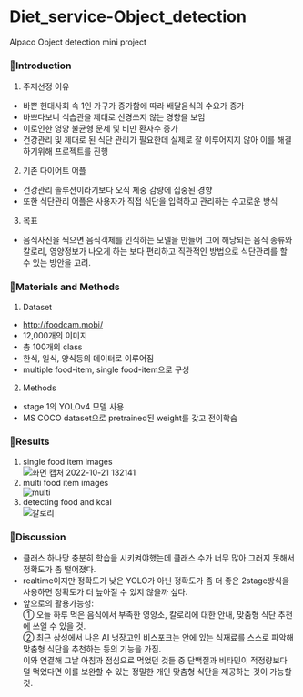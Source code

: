 # Diet_service-Object_detection
Alpaco Object detection mini project
### 🥗Introduction
1. 주제선정 이유 
- 바쁜 현대사회 속 1인 가구가 증가함에 따라 배달음식의 수요가 증가
- 바쁘다보니 식습관을 제대로 신경쓰지 않는 경향을 보임
- 이로인한 영양 불균형 문제 및 비만 환자수 증가
- 건강관리 및 제대로 된 식단 관리가 필요한데 실제로 잘 이루어지지 않아 이를 해결하기위해 프로젝트를 진행
2. 기존 다이어트 어플
- 건강관리 솔루션이라기보다 오직 체중 감량에 집중된 경향
- 또한 식단관리 어플은 사용자가 직접 식단을 입력하고 관리하는 수고로운 방식
3. 목표
- 음식사진을 찍으면 음식객체를 인식하는 모델을 만들어 그에 해당되는 음식 종류와 칼로리, 영양정보가 나오게 하는 보다 편리하고 직관적인 방법으로 식단관리를 할 수 있는 방안을 고려.

### 🥗Materials and Methods
1. Dataset
- http://foodcam.mobi/
- 12,000개의 이미지
- 총 100개의 class
- 한식, 일식, 양식등의 데이터로 이루어짐
- multiple food-item, single food-item으로 구성
2. Methods
- stage 1의 YOLOv4 모델 사용
- MS COCO dataset으로 pretrained된 weight를 갖고 전이학습

### 🥗Results
1. single food item images </br>
![화면 캡처 2022-10-21 132141](https://user-images.githubusercontent.com/61971952/197111491-faa4f2a5-7084-4fa9-8969-5b4f2bea136f.png)
2. multi food item images </br>
![multi](https://user-images.githubusercontent.com/61971952/197111640-57b6a349-492c-4272-adb0-1b199fe1a1c3.png)
3. detecting food and kcal </br>
![칼로리](https://user-images.githubusercontent.com/61971952/197111756-f2d5e2c3-f166-497c-9103-508b9a595e7c.png)

### 🥗Discussion
- 클래스 하나당 충분히 학습을 시키켜야했는데 클래스 수가 너무 많아 그러지 못해서 정확도가 좀 떨어졌다.
- realtime이지만 정확도가 낮은 YOLO가 아닌 정확도가 좀 더 좋은 2stage방식을 사용하면 정확도가 더 높아질 수 있지 않을까 싶다.
- 앞으로의 활용가능성: </br>
① 오늘 하루 먹은 음식에서 부족한 영양소, 칼로리에 대한 안내, 맞춤형 식단 추천에 쓰일 수 있을 것. </br>
② 최근 삼성에서 나온 AI 냉장고인 비스포크는 안에 있는 식재료를 스스로 파악해 맞춤형 식단을 추천하는 등의 기능을 가짐.  </br>
이와 연결해 그날 아침과 점심으로 먹었던 것들 중 단백질과 비타민이 적정량보다 덜 먹었다면 이를 보완할 수 있는 정밀한 개인 맞춤형 식단을 제공하는 것이 가능할 것.
